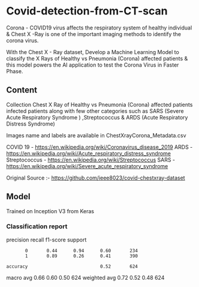 # Covid-detection-from-CT-scan

Corona - COVID19 virus affects the respiratory system of healthy individual & Chest X -Ray is one of the important imaging methods to identify the corona virus.

With the Chest X - Ray dataset, Develop a Machine Learning Model to classify the X Rays of Healthy vs Pneumonia (Corona) affected patients & this model powers the AI application to test the Corona Virus in Faster Phase.


## Content
Collection Chest X Ray of Healthy vs Pneumonia (Corona) affected patients infected patients along with few other categories such as SARS (Severe Acute Respiratory Syndrome ) ,Streptococcus & ARDS (Acute Respiratory Distress Syndrome)

Images name and labels are available in ChestXrayCorona_Metadata.csv

COVID 19 - https://en.wikipedia.org/wiki/Coronavirus_disease_2019
ARDS - https://en.wikipedia.org/wiki/Acute_respiratory_distress_syndrome
Streptococcus - https://en.wikipedia.org/wiki/Streptococcus
SARS - https://en.wikipedia.org/wiki/Severe_acute_respiratory_syndrome

Original Source :- https://github.com/ieee8023/covid-chestxray-dataset

## Model
Trained on Inception V3 from Keras 
### Classification report
   precision    recall  f1-score   support

           0       0.44      0.94      0.60       234
           1       0.89      0.26      0.41       390

    accuracy                           0.52       624
   macro avg       0.66      0.60      0.50       624
weighted avg       0.72      0.52      0.48       624
